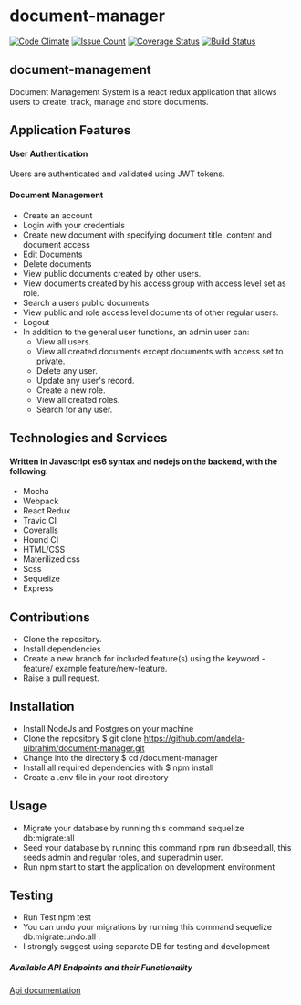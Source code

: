 # document-manager
[![Code Climate](https://codeclimate.com/github/andela-uibrahim/document-manager/badges/gpa.svg)](https://codeclimate.com/github/andela-uibrahim/document-manager)
[![Issue Count](https://codeclimate.com/github/andela-uibrahim/document-manager/badges/issue_count.svg)](https://codeclimate.com/github/andela-uibrahim/document-manager)
[![Coverage Status](https://coveralls.io/repos/github/andela-uibrahim/document-manager/badge.svg?branch=development)](https://coveralls.io/github/andela-uibrahim/document-manager?branch=development)
[![Build Status](https://travis-ci.org/andela-uibrahim/document-manager.svg?branch=development)](https://travis-ci.org/andela-uibrahim/document-manager)

## document-management

Document Management System is a react redux application that allows users to create, track, manage and store documents.


## Application Features

#### User Authentication

Users are authenticated and validated using JWT tokens.

#### Document Management

- Create an account
- Login with your credentials
- Create new document with specifying document title, content and document access
- Edit Documents
- Delete documents
- View public documents created by other users.
- View documents created by his access group with access level set as role.
- Search a users public documents.
- View public and role access level documents of other regular users.
- Logout
- In addition to the general user functions, an admin user can:
    * View all users.
    * View all created documents except documents with access set to private.
    * Delete any user.
    * Update any user's record.
    * Create a new role.
    * View all created roles.
    * Search for any user.



## Technologies and Services

#### Written in Javascript es6 syntax and nodejs on the backend, with the following:

- Mocha
- Webpack
- React Redux
- Travic CI
- Coveralls
- Hound CI
- HTML/CSS
- Materilized css
- Scss
- Sequelize
- Express

## Contributions

- Clone the repository.
- Install dependencies
- Create a new branch for included feature(s) using the keyword - feature/ example feature/new-feature.
- Raise a pull request.



## Installation

- Install NodeJs and Postgres on your machine
- Clone the repository $ git clone https://github.com/andela-uibrahim/document-manager.git
- Change into the directory $ cd /document-manager
- Install all required dependencies with $ npm install
- Create a .env file in your root directory

## Usage

- Migrate your database by running this command sequelize db:migrate:all
- Seed your database by running this command npm run db:seed:all, this seeds admin and regular roles, and superadmin user.
- Run npm start to start the application on development environment

## Testing

- Run Test npm test
- You can undo your migrations by running this command sequelize db:migrate:undo:all .
- I strongly suggest using separate DB for testing and development


##### Available API Endpoints and their Functionality
[Api documentation](https://freemiledocman.herokuapp.com/doc)

